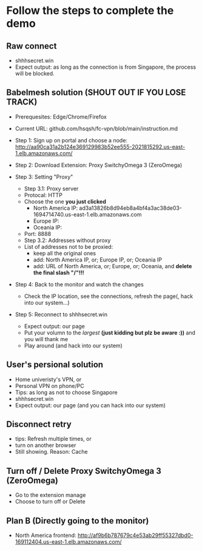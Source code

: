 # Follow the steps to complete the demo

## Raw connect
- shhhsecret.win
- Expect output: as long as the connection is from Singapore, the process will be blocked.

## Babelmesh solution (SHOUT OUT IF YOU LOSE TRACK)
- Prerequesites: Edge/Chrome/Firefox
- Current URL: github.com/hsqsh/fc-vpn/blob/main/instruction.md
- Step 1: Sign up on portal and choose a node: http://aa90ca31a2b124e369129983b52ee555-2021815292.us-east-1.elb.amazonaws.com/

- Step 2: Download Extension: Proxy SwitchyOmega 3 (ZeroOmega)

- Step 3: Setting "Proxy"
    - Step 3.1: Proxy server
    - Protocal: HTTP
    - Choose the one **you just clicked**
        - North America IP: ad3a13826b8d94eb8a4bf4a3ac38de03-1694714740.us-east-1.elb.amazonaws.com
        - Europe IP: 
        - Oceania IP: 
    - Port: 8888
    - Step 3.2: Addresses without proxy
    - List of addresses not to be proxied:
        - keep all the original ones
        - add: North America IP, or; Europe IP, or; Oceania IP
        - add: URL of North America, or; Europe, or; Oceania, and **delete the final slash "/"!!!**

- Step 4: Back to the monitor and watch the changes
    - Check the IP location, see the connections, refresh the page(, hack into our system...)

- Step 5: Reconnect to shhhsecret.win
    - Expect output: our page
    - Put your volumn to the *largest* **(just kidding but plz be aware :))** and you will thank me 
    - Play around (and hack into our system)

## User's persional solution
- Home univeristy's VPN, or
- Personal VPN on phone/PC
- Tips: as long as not to choose Singapore
- shhhsecret.win
- Expect output: our page (and you can hack into our system)

## Disconnect retry
 - tips: Refresh multiple times, or
 - turn on another browser
 - Still showing. Reason: Cache 

## Turn off / Delete Proxy SwitchyOmega 3 (ZeroOmega)
 - Go to the extension manage
 - Choose to turn off or Delete


## Plan B (Directly going to the monitor)
- North America frontend: http://af9b6b787679c4e53ab29ff55327dbd0-169112404.us-east-1.elb.amazonaws.com/
